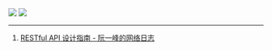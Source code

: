 <img src='https://loremxuetengfei.oss-cn-beijing.aliyuncs.com/restful-1572510650.png'/>
<!-- <img src='https://loremxuetengfei.oss-cn-beijing.aliyuncs.com/restful-api-1572494059.jpeg'/> -->
<img src='https://loremxuetengfei.oss-cn-beijing.aliyuncs.com/restful-verb-1572494339.png'/>

---

1. [RESTful API 设计指南 - 阮一峰的网络日志](http://www.ruanyifeng.com/blog/2014/05/restful_api.html)

